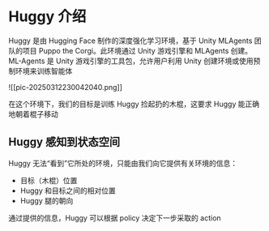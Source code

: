 # Huggy 介绍

Huggy 是由 Hugging Face 制作的深度强化学习环境，基于 Unity MLAgents 团队的项目 Puppo the Corgi。此环境通过 Unity 游戏引擎和 MLAgents 创建。ML-Agents 是 Unity 游戏引擎的工具包，允许用户利用 Unity 创建环境或使用预制环境来训练智能体

![[pic-20250312230042040.png]]

在这个环境下，我们的目标是训练 Huggy 捡起扔的木棍，这要求 Huggy 能正确地朝着棍子移动

## Huggy 感知到状态空间

Huggy 无法“看到”它所处的环境，只能由我们向它提供有关环境的信息：
- 目标（木棍）位置
- Huggy 和目标之间的相对位置
- Huggy 腿的朝向

通过提供的信息，Huggy 可以根据 policy 决定下一步采取的 action

## 